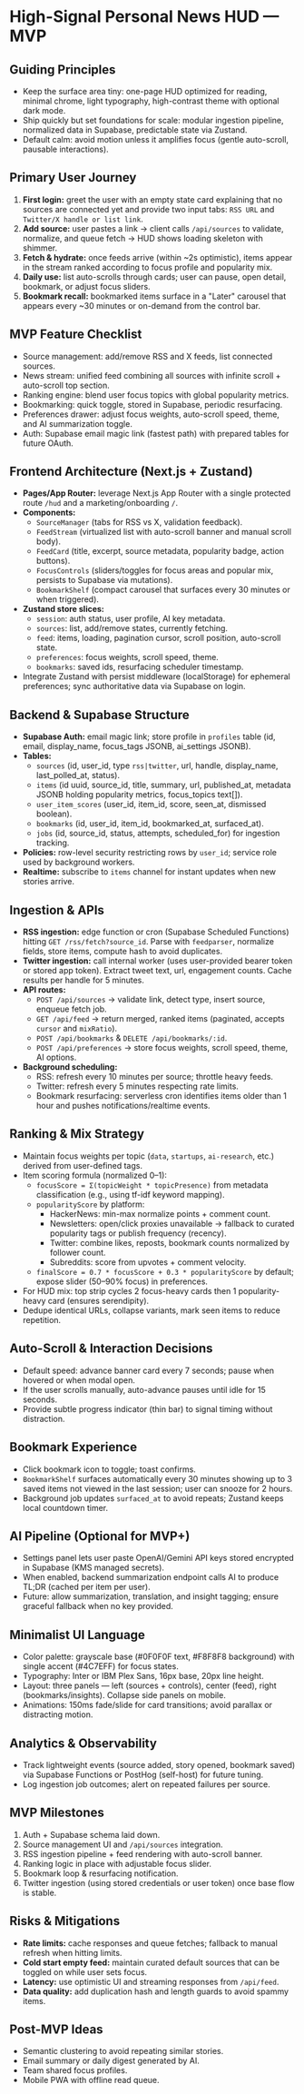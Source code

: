 # High-Signal Personal News HUD — MVP

## Guiding Principles
- Keep the surface area tiny: one-page HUD optimized for reading, minimal chrome, light typography, high-contrast theme with optional dark mode.
- Ship quickly but set foundations for scale: modular ingestion pipeline, normalized data in Supabase, predictable state via Zustand.
- Default calm: avoid motion unless it amplifies focus (gentle auto-scroll, pausable interactions).

## Primary User Journey
1. **First login:** greet the user with an empty state card explaining that no sources are connected yet and provide two input tabs: `RSS URL` and `Twitter/X handle or list link`.
2. **Add source:** user pastes a link → client calls `/api/sources` to validate, normalize, and queue fetch → HUD shows loading skeleton with shimmer.
3. **Fetch & hydrate:** once feeds arrive (within ~2s optimistic), items appear in the stream ranked according to focus profile and popularity mix.
4. **Daily use:** list auto-scrolls through cards; user can pause, open detail, bookmark, or adjust focus sliders.
5. **Bookmark recall:** bookmarked items surface in a "Later" carousel that appears every ~30 minutes or on-demand from the control bar.

## MVP Feature Checklist
- Source management: add/remove RSS and X feeds, list connected sources.
- News stream: unified feed combining all sources with infinite scroll + auto-scroll top section.
- Ranking engine: blend user focus topics with global popularity metrics.
- Bookmarking: quick toggle, stored in Supabase, periodic resurfacing.
- Preferences drawer: adjust focus weights, auto-scroll speed, theme, and AI summarization toggle.
- Auth: Supabase email magic link (fastest path) with prepared tables for future OAuth.

## Frontend Architecture (Next.js + Zustand)
- **Pages/App Router:** leverage Next.js App Router with a single protected route `/hud` and a marketing/onboarding `/`.
- **Components:**
  - `SourceManager` (tabs for RSS vs X, validation feedback).
  - `FeedStream` (virtualized list with auto-scroll banner and manual scroll body).
  - `FeedCard` (title, excerpt, source metadata, popularity badge, action buttons).
  - `FocusControls` (sliders/toggles for focus areas and popular mix, persists to Supabase via mutations).
  - `BookmarkShelf` (compact carousel that surfaces every 30 minutes or when triggered).
- **Zustand store slices:**
  - `session`: auth status, user profile, AI key metadata.
  - `sources`: list, add/remove states, currently fetching.
  - `feed`: items, loading, pagination cursor, scroll position, auto-scroll state.
  - `preferences`: focus weights, scroll speed, theme.
  - `bookmarks`: saved ids, resurfacing scheduler timestamp.
- Integrate Zustand with persist middleware (localStorage) for ephemeral preferences; sync authoritative data via Supabase on login.

## Backend & Supabase Structure
- **Supabase Auth:** email magic link; store profile in `profiles` table (id, email, display_name, focus_tags JSONB, ai_settings JSONB).
- **Tables:**
  - `sources` (id, user_id, type `rss|twitter`, url, handle, display_name, last_polled_at, status).
  - `items` (id uuid, source_id, title, summary, url, published_at, metadata JSONB holding popularity metrics, focus_topics text[]).
  - `user_item_scores` (user_id, item_id, score, seen_at, dismissed boolean).
  - `bookmarks` (id, user_id, item_id, bookmarked_at, surfaced_at).
  - `jobs` (id, source_id, status, attempts, scheduled_for) for ingestion tracking.
- **Policies:** row-level security restricting rows by `user_id`; service role used by background workers.
- **Realtime:** subscribe to `items` channel for instant updates when new stories arrive.

## Ingestion & APIs
- **RSS ingestion:** edge function or cron (Supabase Scheduled Functions) hitting `GET /rss/fetch?source_id`. Parse with `feedparser`, normalize fields, store items, compute hash to avoid duplicates.
- **Twitter ingestion:** call internal worker (uses user-provided bearer token or stored app token). Extract tweet text, url, engagement counts. Cache results per handle for 5 minutes.
- **API routes:**
  - `POST /api/sources` → validate link, detect type, insert source, enqueue fetch job.
  - `GET /api/feed` → return merged, ranked items (paginated, accepts `cursor` and `mixRatio`).
  - `POST /api/bookmarks` & `DELETE /api/bookmarks/:id`.
  - `POST /api/preferences` → store focus weights, scroll speed, theme, AI options.
- **Background scheduling:**
  - RSS: refresh every 10 minutes per source; throttle heavy feeds.
  - Twitter: refresh every 5 minutes respecting rate limits.
  - Bookmark resurfacing: serverless cron identifies items older than 1 hour and pushes notifications/realtime events.

## Ranking & Mix Strategy
- Maintain focus weights per topic (`data`, `startups`, `ai-research`, etc.) derived from user-defined tags.
- Item scoring formula (normalized 0–1):
  - `focusScore = Σ(topicWeight * topicPresence)` from metadata classification (e.g., using tf-idf keyword mapping).
  - `popularityScore` by platform:
    - HackerNews: min-max normalize points + comment count.
    - Newsletters: open/click proxies unavailable → fallback to curated popularity tags or publish frequency (recency).
    - Twitter: combine likes, reposts, bookmark counts normalized by follower count.
    - Subreddits: score from upvotes + comment velocity.
  - `finalScore = 0.7 * focusScore + 0.3 * popularityScore` by default; expose slider (50–90% focus) in preferences.
- For HUD mix: top strip cycles 2 focus-heavy cards then 1 popularity-heavy card (ensures serendipity).
- Dedupe identical URLs, collapse variants, mark seen items to reduce repetition.

## Auto-Scroll & Interaction Decisions
- Default speed: advance banner card every 7 seconds; pause when hovered or when modal open.
- If the user scrolls manually, auto-advance pauses until idle for 15 seconds.
- Provide subtle progress indicator (thin bar) to signal timing without distraction.

## Bookmark Experience
- Click bookmark icon to toggle; toast confirms.
- `BookmarkShelf` surfaces automatically every 30 minutes showing up to 3 saved items not viewed in the last session; user can snooze for 2 hours.
- Background job updates `surfaced_at` to avoid repeats; Zustand keeps local countdown timer.

## AI Pipeline (Optional for MVP+)
- Settings panel lets user paste OpenAI/Gemini API keys stored encrypted in Supabase (KMS managed secrets).
- When enabled, backend summarization endpoint calls AI to produce TL;DR (cached per item per user).
- Future: allow summarization, translation, and insight tagging; ensure graceful fallback when no key provided.

## Minimalist UI Language
- Color palette: grayscale base (#0F0F0F text, #F8F8F8 background) with single accent (#4C7EFF) for focus states.
- Typography: Inter or IBM Plex Sans, 16px base, 20px line height.
- Layout: three panels — left (sources + controls), center (feed), right (bookmarks/insights). Collapse side panels on mobile.
- Animations: 150ms fade/slide for card transitions; avoid parallax or distracting motion.

## Analytics & Observability
- Track lightweight events (source added, story opened, bookmark saved) via Supabase Functions or PostHog (self-host) for future tuning.
- Log ingestion job outcomes; alert on repeated failures per source.

## MVP Milestones
1. Auth + Supabase schema laid down.
2. Source management UI and `/api/sources` integration.
3. RSS ingestion pipeline + feed rendering with auto-scroll banner.
4. Ranking logic in place with adjustable focus slider.
5. Bookmark loop & resurfacing notification.
6. Twitter ingestion (using stored credentials or user token) once base flow is stable.

## Risks & Mitigations
- **Rate limits:** cache responses and queue fetches; fallback to manual refresh when hitting limits.
- **Cold start empty feed:** maintain curated default sources that can be toggled on while user sets focus.
- **Latency:** use optimistic UI and streaming responses from `/api/feed`.
- **Data quality:** add duplication hash and length guards to avoid spammy items.

## Post-MVP Ideas
- Semantic clustering to avoid repeating similar stories.
- Email summary or daily digest generated by AI.
- Team shared focus profiles.
- Mobile PWA with offline read queue.

